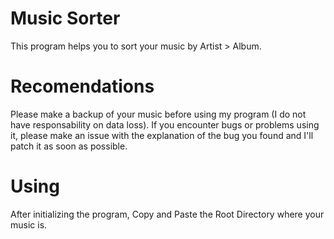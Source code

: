 # Music Sorter
 This program helps you to sort your music by Artist > Album.

# Recomendations
Please make a backup of your music before using my program (I do not have responsability on data loss). If you encounter bugs or problems using it, please make an issue with the explanation of the bug you found and I'll patch it as soon as possible.

# Using

After initializing the program, Copy and Paste the Root Directory where your music is.

